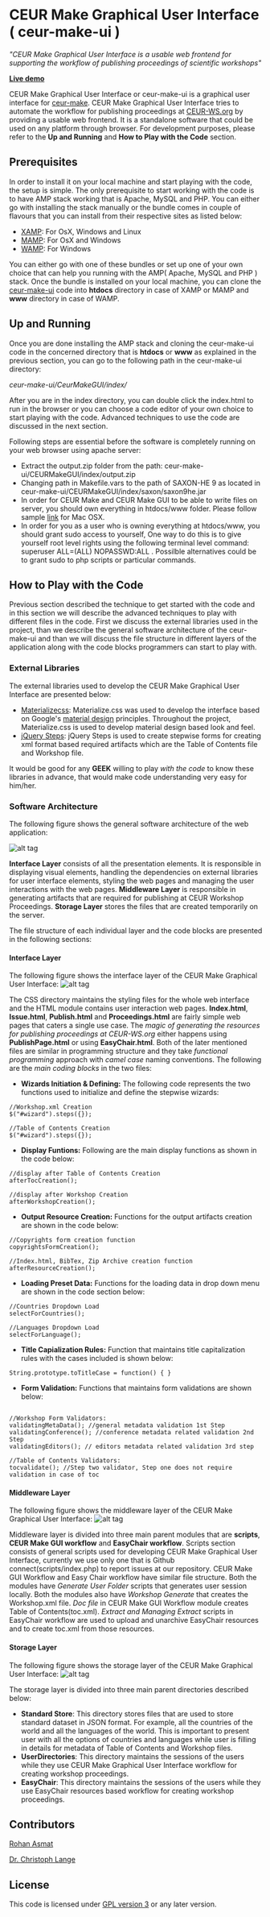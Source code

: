 # CEUR Make Graphical User Interface ( ceur-make-ui )
*"CEUR Make Graphical User Interface is a usable web frontend for supporting the workflow of publishing proceedings of 
scientific workshops"*

**[Live demo](http://butterbur13.iai.uni-bonn.de)**

CEUR Make Graphical User Interface or ceur-make-ui is a graphical user interface for [ceur-make](https://github.com/ceurws/ceur-make). CEUR Make Graphical User Interface tries to automate the workflow for publishing proceedings at [CEUR-WS.org](http://ceur-ws.org/) by providing a usable web frontend. It is a standalone software that could be used on any platform through browser. For development purposes, please refer to the **Up and Running** and **How to Play with the Code** section. 

## Prerequisites

In order to install it on your local machine and start playing with the code, the setup is simple. The only prerequisite to start working with the code is to have AMP stack working that is Apache, MySQL and PHP. You can either go with installing the stack manually or the bundle comes in couple of flavours that you can install from their respective sites as listed below:

+ [XAMP](https://www.apachefriends.org/index.html): For OsX, Windows and Linux
+ [MAMP](https://www.mamp.info/en/): For OsX and Windows
+ [WAMP](http://www.wampserver.com/en/): For Windows

You can either go with one of these bundles or set up one of your own choice that can help you running with the AMP( Apache, MySQL and PHP ) stack. Once the bundle is installed on your local machine, you can clone the [ceur-make-ui](https://github.com/ceurws/ceur-make-ui) code into **htdocs** directory in case of XAMP or MAMP and **www** directory in case of WAMP.

## Up and Running
Once you are done installing the AMP stack and cloning the ceur-make-ui code in the concerned directory that is **htdocs** or **www** as explained in the previous section, you can go to the following path in the ceur-make-ui directory:

*ceur-make-ui/CeurMakeGUI/index/* 

After you are in the index directory, you can double click the index.html to run in the browser or you can choose a code editor of your own choice to start playing with the code. Advanced techniques to use the code are discussed in the next section.

Following steps are essential before the software is completely running on your web browser using apache server:
+ Extract the output.zip folder from the path: ceur-make-ui/CEURMakeGUI/index/output.zip
+ Changing path in Makefile.vars to the path of SAXON-HE 9 as located in ceur-make-ui/CEURMakeGUI/index/saxon/saxon9he.jar
+ In order for CEUR Make and CEUR Make GUI to be able to write files on server, you should own everything in htdocs/www folder. Please follow sample [link](http://constant.co.za/fix-permissions-on-xampp-osx/) for Mac OSX.
+ In order for you as a user who is owning everything at htdocs/www, you should grant sudo access to yourself, One way to do this is to give yourself root level rights using the following terminal level command: superuser ALL=(ALL) NOPASSWD:ALL . Possilble alternatives could be to grant sudo to php scripts or particular commands.

## How to Play with the Code
Previous section described the technique to get started with the code and in this section we will describe the advanced techniques to play with different files in the code. First we discuss the external libraries used in the project, than we describe the general software architecture of the ceur-make-ui and than we will discuss the file structure in different layers of the application along with the code blocks programmers can start to play with.

### External Libraries
The external libraries used to develop the CEUR Make Graphical User Interface are presented below:

+ [Materializecss](http://materializecss.com/): Materialize.css was used to develop the interface based on Google's [material design](https://material.google.com/) principles. Throughout the project, Materialize.css is used to develop material design based look and feel.
+ [jQuery Steps](http://www.jquery-steps.com/): jQuery Steps is used to create stepwise forms for creating xml format based required artifacts which are the Table of Contents file and Workshop file.

It would be good for any **GEEK** willing to play *with the code* to know these libraries in advance, that would make code understanding very easy for him/her.

### Software Architecture
The following figure shows the general software architecture of the web application:

![alt tag](https://github.com/ceurws/ceur-make-ui/blob/master/ReferenceDocuments/Images/architecture.png)

**Interface Layer** consists of all the presentation elements. It is responsible in displaying visual elements, handling the dependencies on external libraries for user interface elements, styling the web pages and managing the user interactions with the web pages. **Middleware Layer** is responsible in generating artifacts that are required for publishing at CEUR Workshop Proceedings. **Storage Layer** stores the files that are created temporarily on the server.

The file structure of each individual layer and the code blocks are presented in the following sections:

#### Interface Layer
The following figure shows the interface layer of the CEUR Make Graphical User Interface:
![alt tag](https://github.com/ceurws/ceur-make-ui/blob/master/ReferenceDocuments/Images/htmlcssfilestructure.png)

The CSS directory maintains the styling files for the whole web interface and the HTML module contains user interaction web pages.
**Index.html**, **Issue.html**, **Publish.html** and **Proceedings.html** are fairly simple web pages that caters a single use case. 
The *magic of generating the resources for publishing proceedings at CEUR-WS.org* either happens using **PublishPage.html** or using **EasyChair.html**. Both of the later mentioned files are similar in programming structure and they take *functional programming* approach with *camel case* naming conventions. The following are the *main coding blocks* in the two files:

+ **Wizards Initiation & Defining:** The following code represents the two functions used to initialize and define the stepwise wizards:
```
//Workshop.xml Creation
$("#wizard").steps({});

//Table of Contents Creation
$("#wizard").steps({});
```
+ **Display Funtions:** Following are the main display functions as shown in the code below:
```
//display after Table of Contents Creation
afterTocCreation();

//display after Workshop Creation
afterWorkshopCreation();
```
+ **Output Resource Creation:** Functions for the output artifacts creation are shown in the code below:
```
//Copyrights form creation function
copyrightsFormCreation();

//Index.html, BibTex, Zip Archive creation function
afterResourceCreation();
```
+ **Loading Preset Data:** Functions for the loading data in drop down menu are shown in the code section below:
```
//Countries Dropdown Load
selectForCountries();

//Languages Dropdown Load
selectForLanguage();
```

+ **Title Capialization Rules:** Function that maintains title capitalization rules with the cases included is shown below:
```
String.prototype.toTitleCase = function() { } 
```

+ **Form Validation:** Functions that maintains form validations are shown below:
```

//Workshop Form Validators:
validatingMetaData(); //general metadata validation 1st Step
validatingConference(); //conference metadata related validation 2nd Step
validatingEditors(); // editors metadata related validation 3rd step

//Table of Contents Validators:
tocvalidate(); //Step two validator, Step one does not require validation in case of toc
```
#### Middleware Layer
The following figure shows the middleware layer of the CEUR Make Graphical User Interface:
![alt tag](https://github.com/ceurws/ceur-make-ui/blob/master/ReferenceDocuments/Images/middlewareceurgui.png)

Middleware layer is divided into three main parent modules that are **scripts**, **CEUR Make GUI workflow** and **EasyChair workflow**. Scripts section consists of general scripts used for developing CEUR Make Graphical User Interface, currently we use only one that is Github connect(scripts/index.php) to report issues at our repository. CEUR Make GUI Workflow and Easy Chair workflow have similar file structure. Both the modules have *Generate User Folder* scripts that generates user session locally. Both the modules also have *Workshop Generate* that creates the Workshop.xml file. *Doc file* in CEUR Make GUI Workflow module creates Table of Contents(toc.xml). *Extract and Managing Extract* scripts in EasyChair workflow are used to upload and unarchive EasyChair resources and to create toc.xml from those resources.

#### Storage Layer
The following figure shows the storage layer of the CEUR Make Graphical User Interface:
![alt tag](https://github.com/ceurws/ceur-make-ui/blob/master/ReferenceDocuments/Images/ceurmakeguistorage.png)

The storage layer is divided into three main parent directories described below:
+ **Standard Store**: This directory stores files that are used to store standard dataset in JSON format. For example, all the countries of the world and all the languages of the world. This is important to present user with all the options of countries and languages while user is filling in details for metadata of Table of Contents and Workshop files.
+ **UserDirectories**: This directory maintains the sessions of the users while they use CEUR Make Graphical User Interface workflow for creating workshop proceedings.
+ **EasyChair**: This directory maintains the sessions of the users while they use EasyChair resources based workflow for creating workshop proceedings.

## Contributors
[Rohan Asmat](https://www.linkedin.com/in/rohanasmat?trk=nav_responsive_tab_profile)

[Dr. Christoph Lange](https://langec.wordpress.com/)

## License
This code is licensed under [GPL version 3](https://github.com/ceurws/ceur-make-ui/blob/master/LICENSE) or any later version.

